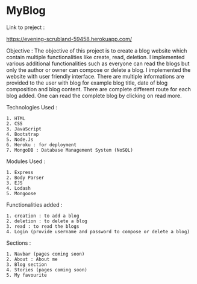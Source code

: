 # MyBlog


Link to preject :


https://evening-scrubland-59458.herokuapp.com/


Objective : The objective of this project is to create a blog website which contain multiple functionalities like create, read, deletion. I implemented various additional functionalities such as everyone can read the blogs but only the author or owner can compose or delete a blog. I implemented the website with user friendly interface. There are multiple informations are provided to the user with blog for example blog title, date of blog composition and blog content. There are complete different route for each blog added. One can read the complete blog by clicking on read more. 


Technologies Used : 


    1. HTML
    2. CSS
    3. JavaScript
    4. Bootstrap
    5. Node.Js
    6. Heroku : for deployment
    7. MongoDB : Database Management System (NoSQL)


Modules Used : 


    1. Express
    2. Body Parser
    3. EJS
    4. Lodash 
    5. Mongoose
    
    
Functionalities added : 


    1. creation : to add a blog
    2. deletion : to delete a blog
    3. read : to read the blogs  
    4. Login (provide username and password to compose or delete a blog) 


Sections : 


    1. Navbar (pages coming soon)
    2. About : About me
    3. Blog section 
    4. Stories (pages coming soon)
    5. My favourite
    



